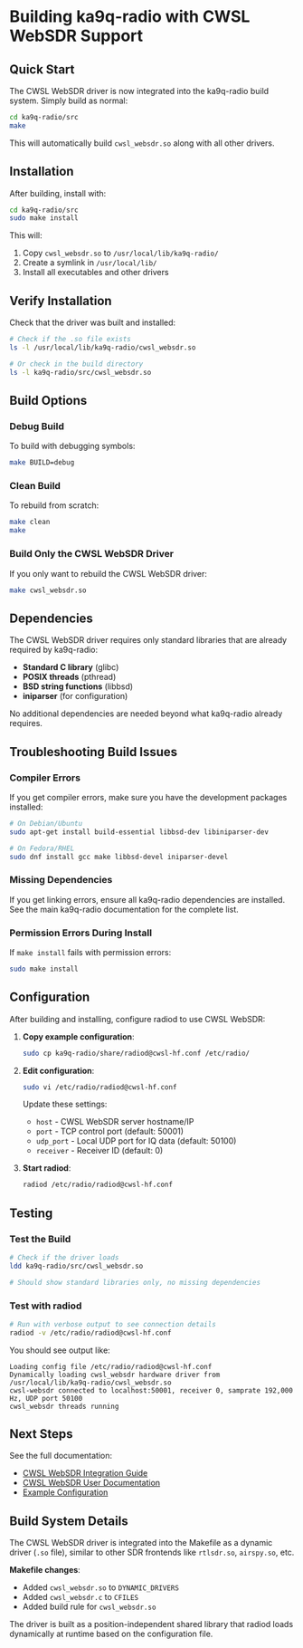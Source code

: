 # Building ka9q-radio with CWSL WebSDR Support

## Quick Start

The CWSL WebSDR driver is now integrated into the ka9q-radio build system. Simply build as normal:

```bash
cd ka9q-radio/src
make
```

This will automatically build `cwsl_websdr.so` along with all other drivers.

## Installation

After building, install with:

```bash
cd ka9q-radio/src
sudo make install
```

This will:
1. Copy `cwsl_websdr.so` to `/usr/local/lib/ka9q-radio/`
2. Create a symlink in `/usr/local/lib/`
3. Install all executables and other drivers

## Verify Installation

Check that the driver was built and installed:

```bash
# Check if the .so file exists
ls -l /usr/local/lib/ka9q-radio/cwsl_websdr.so

# Or check in the build directory
ls -l ka9q-radio/src/cwsl_websdr.so
```

## Build Options

### Debug Build

To build with debugging symbols:

```bash
make BUILD=debug
```

### Clean Build

To rebuild from scratch:

```bash
make clean
make
```

### Build Only the CWSL WebSDR Driver

If you only want to rebuild the CWSL WebSDR driver:

```bash
make cwsl_websdr.so
```

## Dependencies

The CWSL WebSDR driver requires only standard libraries that are already required by ka9q-radio:

- **Standard C library** (glibc)
- **POSIX threads** (pthread)
- **BSD string functions** (libbsd)
- **iniparser** (for configuration)

No additional dependencies are needed beyond what ka9q-radio already requires.

## Troubleshooting Build Issues

### Compiler Errors

If you get compiler errors, make sure you have the development packages installed:

```bash
# On Debian/Ubuntu
sudo apt-get install build-essential libbsd-dev libiniparser-dev

# On Fedora/RHEL
sudo dnf install gcc make libbsd-devel iniparser-devel
```

### Missing Dependencies

If you get linking errors, ensure all ka9q-radio dependencies are installed. See the main ka9q-radio documentation for the complete list.

### Permission Errors During Install

If `make install` fails with permission errors:

```bash
sudo make install
```

## Configuration

After building and installing, configure radiod to use CWSL WebSDR:

1. **Copy example configuration**:
   ```bash
   sudo cp ka9q-radio/share/radiod@cwsl-hf.conf /etc/radio/
   ```

2. **Edit configuration**:
   ```bash
   sudo vi /etc/radio/radiod@cwsl-hf.conf
   ```
   
   Update these settings:
   - `host` - CWSL WebSDR server hostname/IP
   - `port` - TCP control port (default: 50001)
   - `udp_port` - Local UDP port for IQ data (default: 50100)
   - `receiver` - Receiver ID (default: 0)

3. **Start radiod**:
   ```bash
   radiod /etc/radio/radiod@cwsl-hf.conf
   ```

## Testing

### Test the Build

```bash
# Check if the driver loads
ldd ka9q-radio/src/cwsl_websdr.so

# Should show standard libraries only, no missing dependencies
```

### Test with radiod

```bash
# Run with verbose output to see connection details
radiod -v /etc/radio/radiod@cwsl-hf.conf
```

You should see output like:
```
Loading config file /etc/radio/radiod@cwsl-hf.conf
Dynamically loading cwsl_websdr hardware driver from /usr/local/lib/ka9q-radio/cwsl_websdr.so
cwsl-websdr connected to localhost:50001, receiver 0, samprate 192,000 Hz, UDP port 50100
cwsl_websdr threads running
```

## Next Steps

See the full documentation:
- [CWSL WebSDR Integration Guide](CWSL_INTEGRATION.md)
- [CWSL WebSDR User Documentation](cwsl_websdr.md)
- [Example Configuration](../share/radiod@cwsl-hf.conf)

## Build System Details

The CWSL WebSDR driver is integrated into the Makefile as a dynamic driver (`.so` file), similar to other SDR frontends like `rtlsdr.so`, `airspy.so`, etc.

**Makefile changes**:
- Added `cwsl_websdr.so` to `DYNAMIC_DRIVERS`
- Added `cwsl_websdr.c` to `CFILES`
- Added build rule for `cwsl_websdr.so`

The driver is built as a position-independent shared library that radiod loads dynamically at runtime based on the configuration file.
